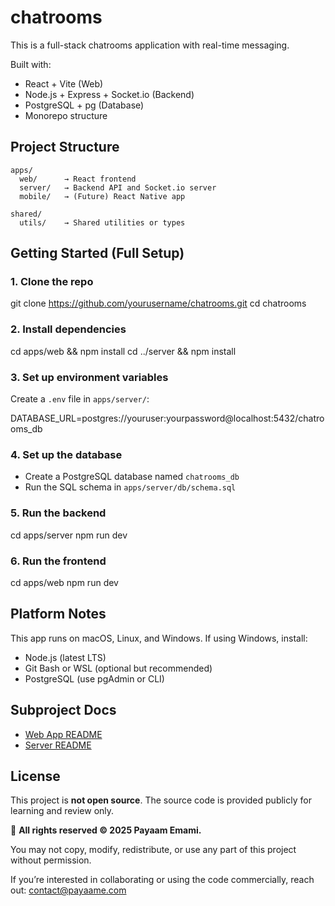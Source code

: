 # chatrooms

This is a full-stack chatrooms application with real-time messaging.

Built with:

- React + Vite (Web)
- Node.js + Express + Socket.io (Backend)
- PostgreSQL + pg (Database)
- Monorepo structure

## Project Structure

```
apps/
  web/      → React frontend
  server/   → Backend API and Socket.io server
  mobile/   → (Future) React Native app

shared/
  utils/    → Shared utilities or types
```

## Getting Started (Full Setup)

### 1. Clone the repo

git clone https://github.com/yourusername/chatrooms.git
cd chatrooms

### 2. Install dependencies

cd apps/web && npm install
cd ../server && npm install

### 3. Set up environment variables

Create a `.env` file in `apps/server/`:

DATABASE_URL=postgres://youruser:yourpassword@localhost:5432/chatrooms_db

### 4. Set up the database

- Create a PostgreSQL database named `chatrooms_db`
- Run the SQL schema in `apps/server/db/schema.sql`

### 5. Run the backend

cd apps/server
npm run dev

### 6. Run the frontend

cd apps/web
npm run dev

## Platform Notes

This app runs on macOS, Linux, and Windows.
If using Windows, install:

- Node.js (latest LTS)
- Git Bash or WSL (optional but recommended)
- PostgreSQL (use pgAdmin or CLI)

## Subproject Docs

- [Web App README](apps/web/README.md)
- [Server README](apps/server/README.md)

## License

This project is **not open source**. The source code is provided publicly for learning and review only.

📌 **All rights reserved © 2025 Payaam Emami.**

You may not copy, modify, redistribute, or use any part of this project without permission.

If you’re interested in collaborating or using the code commercially, reach out: contact@payaame.com
